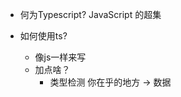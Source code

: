 - 何为Typescript?
   JavaScript 的超集

- 如何使用ts?
   - 像js一样来写 
   - 加点啥？
      - 类型检测
            你在乎的地方 -> 数据